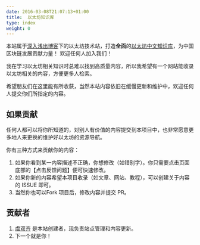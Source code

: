 ```yaml
---
date: 2016-03-08T21:07:13+01:00
title: 	以太坊知识库
type: index
weight: 0
---
```


本站属于[深入浅出博客](https://learnblockchain.cn/)下的以太坊技术站，打造**全面**的[以太坊中文知识库](https://learnblockchain.cn/eth/)，为中国区块链发展贡献力量！ 欢迎任何人加入我们！

我在学习以太坊相关知识时总难以找到高质量内容，所以我希望有一个网站能收录以太坊相关的内容，方便更多人检索。

希望朋友们在这里能有所收获，当然本站内容依旧在缓慢更新和维护中，欢迎任何人提交你们所指定的内容。

## 如果贡献

任何人都可以将你所知道的，对别人有价值的内容提交到本项目中，也非常愿意更多地人来更换的维护好以太坊的资源导航。

你有三种方式来贡献你的内容：

1. 如果你看到某一内容描述不正确，你想修改（如错别字）。你只需要点击页面底部的【点击反馈问题】便可快速修改。
2. 如果你新的内容希望本项目收录（如文章、网站、教程），可以创建关于内容的 ISSUE 即可。
3. 当然你也可以Fork 项目后，修改内容并提交 PR。

## 贡献者

1. [虞双齐](https://github.com/ysqi) 是本站创建者，现负责站点管理和内容更新。
2. 下一个就是你！
